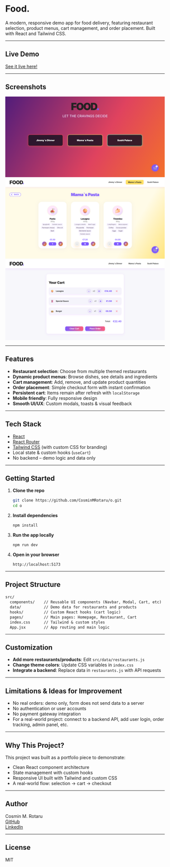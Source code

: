# Food.

A modern, responsive demo app for food delivery, featuring restaurant selection, product menus, cart management, and order placement. Built with React and Tailwind CSS.

---

## Live Demo

[See it live here!](https://foodrmc.netlify.app/)

---

## Screenshots

![Home Page](./screenshots/homepage.png)
![Menu Page](./screenshots/menu.png)
![Cart Page](./screenshots/cart.png)

---

## Features

- **Restaurant selection**: Choose from multiple themed restaurants
- **Dynamic product menus**: Browse dishes, see details and ingredients
- **Cart management**: Add, remove, and update product quantities
- **Order placement**: Simple checkout form with instant confirmation
- **Persistent cart**: Items remain after refresh with `localStorage`
- **Mobile friendly**: Fully responsive design
- **Smooth UI/UX**: Custom modals, toasts & visual feedback

---

## Tech Stack

- [React](https://react.dev/)
- [React Router](https://reactrouter.com/)
- [Tailwind CSS](https://tailwindcss.com/) (with custom CSS for branding)
- Local state & custom hooks (`useCart`)
- No backend – demo logic and data only

---

## Getting Started

1. **Clone the repo**
   ```bash
   git clone https://github.com/CosminMRotaru/o.git
   cd o
   ```

2. **Install dependencies**
   ```bash
   npm install
   ```

3. **Run the app locally**
   ```bash
   npm run dev
   ```

4. **Open in your browser**
   ```
   http://localhost:5173
   ```

---

## Project Structure

```
src/
  components/    // Reusable UI components (Navbar, Modal, Cart, etc)
  data/          // Demo data for restaurants and products
  hooks/         // Custom React hooks (cart logic)
  pages/         // Main pages: Homepage, Restaurant, Cart
  index.css      // Tailwind & custom styles
  App.jsx        // App routing and main logic
```

---

## Customization

- **Add more restaurants/products**: Edit `src/data/restaurants.js`
- **Change theme colors**: Update CSS variables in `index.css`
- **Integrate a backend**: Replace data in `restaurants.js` with API requests

---

## Limitations & Ideas for Improvement

- No real orders: demo only, form does not send data to a server
- No authentication or user accounts
- No payment gateway integration
- For a real-world project: connect to a backend API, add user login, order tracking, admin panel, etc.

---

## Why This Project?

This project was built as a portfolio piece to demonstrate:
- Clean React component architecture
- State management with custom hooks
- Responsive UI built with Tailwind and custom CSS
- A real-world flow: selection → cart → checkout

---

## Author

Cosmin M. Rotaru  
[GitHub](https://github.com/CosminMRotaru)  
[LinkedIn](https://www.linkedin.com/in/marius-cosmin-rotaru-a8a242262/)

---

## License

MIT
